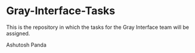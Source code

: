 # Gray-Interface-Tasks
This is the repository in which the tasks for the Gray Interface team will be assigned.

Ashutosh Panda